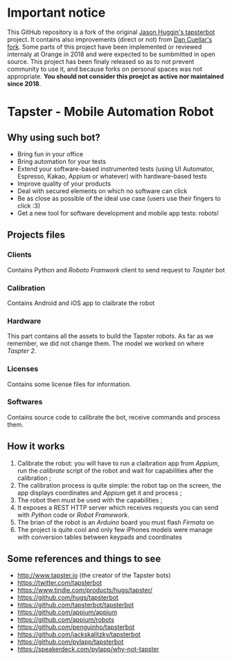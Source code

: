 # Important notice

This GitHub repository is a fork of the original [Jason Huggin's tapsterbot](https://github.com/hugs/tapsterbot) project.
It contains also improvements (direct or not) from [Dan Cuellar's fork](https://github.com/penguinho/tapsterbot).
Some parts of this project have been implemented or reviewed internaly at Orange in 2018 and were expected to be sumbmitted in open source.
This project has been finaly released so as to not prevent community to use it, and because forks on personal spaces was not appropriate.
**You should not consider this proejct as active nor maintained since 2018**.

# Tapster - Mobile Automation Robot

## Why using such bot?
- Bring fun in your office
- Bring automation for your tests
- Extend your software-based instrumented tests (using UI Automator, Espresso, Kakao, Appium or whatever) with hardware-based tests
- Improve quality of your products
- Deal with secured elements on which no software can click
- Be as close as possible of the ideal use case (users use their fingers to click :3)
- Get a new tool for software development and mobile app tests: robots!

## Projects files

### Clients
Contains Python and *Roboto Framwork* client to send request to *Taspter* bot

### Calibration
Contains Android and iOS app to claibrate the robot

### Hardware
This part contains all the assets to build the Tapster robots. As far as we remember, we did not change them.
The model we worked on where *Taspter 2*.

### Licenses
Contains some license files for information.

### Softwares
Contains source code to calibrate the bot, receive commands and process them.

## How it works
1. Calibrate the robot: you will have to run a claibration app from *Appium*, run the *calibrate* script of the robot and wait for capabilities after the calibration ;
2. The calibration process is quite simple: the robot tap on the screen, the app displays coordinates and *Appium* get it and process ;
3. The robot then must be used with the capabilities ;
4. It exposes a REST HTTP server which receives requests you can send with *Python* code or *Robot Framework*.
5. The brian of the robot is an *Arduino* board you must flash *Firmata* on
6. The project is quite cool and only few iPhones models were manage with conversion tables between keypads and coordinates

## Some references and things to see
- http://www.tapster.io (the creator of the Tapster bots)
- https://twitter.com/tapsterbot
- https://www.tindie.com/products/hugs/tapster/
- https://github.com/hugs/tapsterbot
- https://github.com/tapsterbot/tapsterbot
- https://github.com/appium/appium
- https://github.com/appium/robots
- https://github.com/penguinho/tapsterbot
- https://github.com/jackskalitzky/tapsterbot
- https://github.com/pylapp/tapsterbot
- https://speakerdeck.com/pylapp/why-not-tapster
